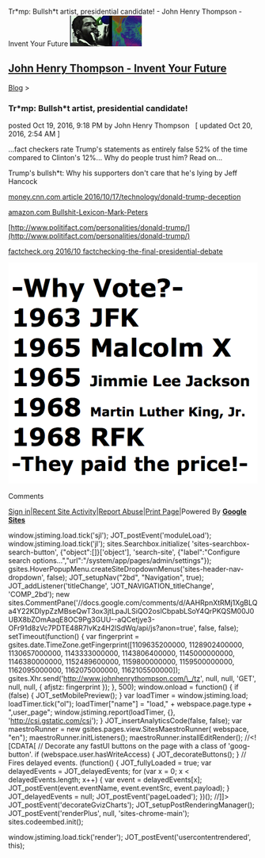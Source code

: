 Tr\*mp: Bullsh\*t artist, presidential candidate! - John Henry Thompson - Invent Your Future [![John Henry Thompson - Invent Your Future](../_/rsrc/1329567069254/config/customLogo.gif-revision=6.png)](../index.html)

[John Henry Thompson - Invent Your Future](../index.html)
---------------------------------------------------------

    

[Blog](../z-blog-1.html)‎ > ‎

### Tr\*mp: Bullsh\*t artist, presidential candidate!

posted Oct 19, 2016, 9:18 PM by John Henry Thompson   \[ updated Oct 20, 2016, 2:54 AM \]

...fact checkers rate Trump's statements as entirely false 52% of the time compared to Clinton's 12%... Why do people trust him? Read on...

  

Trump's bullsh\*t: Why his supporters don't care that he's lying by Jeff Hancock

  

[money.cnn.com article 2016/10/17/technology/donald-trump-deception](http://money.cnn.com/2016/10/17/technology/donald-trump-deception/index.html)

  

[amazon.com Bullshit-Lexicon-Mark-Peters](https://www.amazon.com/Bullshit-Lexicon-Mark-Peters/dp/1101904534/ref=sr_1_1?s=books&ie=UTF8&qid=1475877943&sr=1-1&keywords=lexicon+bullshit)

  

[http://www.politifact.com/personalities/donald-trump/](http://www.politifact.com/personalities/donald-trump/)

  

[factcheck.org 2016/10 factchecking-the-final-presidential-debate](http://www.factcheck.org/2016/10/factchecking-the-final-presidential-debate-2/)

  

[![](../_/rsrc/1476955921988/z-blog-1/abullshtartistisapresidentialcandidate/Why-Vote.png)](http://www.johnhenrythompson.com/z-blog-1/abullshtartistisapresidentialcandidate/Why-Vote.png?attredirects=0)

  

Comments

[Sign in](https://accounts.google.com/ServiceLogin?continue=http://sites.google.com/a/johnhenrythompson.com/jht/z-blog-1/abullshtartistisapresidentialcandidate&service=jotspot)|[Recent Site Activity](../system/app/pages/recentChanges.html)|[Report Abuse](http://sites.google.com/a/johnhenrythompson.com/jht/system/app/pages/reportAbuse)|[Print Page](javascript:;)|Powered By **[Google Sites](http://sites.google.com/site)**

window.jstiming.load.tick('sjl'); JOT\_postEvent('moduleLoad'); window.jstiming.load.tick('jl'); sites.Searchbox.initialize( 'sites-searchbox-search-button', {"object":\[\]}\['object'\], 'search-site', {"label":"Configure search options...","url":"/system/app/pages/admin/settings"}); gsites.HoverPopupMenu.createSiteDropdownMenus('sites-header-nav-dropdown', false); JOT\_setupNav("2bd", "Navigation", true); JOT\_addListener('titleChange', 'JOT\_NAVIGATION\_titleChange', 'COMP\_2bd'); new sites.CommentPane('//docs.google.com/comments/d/AAHRpnXtRMj1XgBLQa4Y22KDIypZzMBseQwT3ox3jtLpaJLSiQO2oslCbpabLSoY4QrPKQSM00J0UBX8bZOmAaqE8OC9Pg3GUU--aQCetjye3-OFr91d8zVc7PDTE48R7lvKz4H2lSdWq/api/js?anon=true', false, false); setTimeout(function() { var fingerprint = gsites.date.TimeZone.getFingerprint(\[1109635200000, 1128902400000, 1130657000000, 1143333000000, 1143806400000, 1145000000000, 1146380000000, 1152489600000, 1159800000000, 1159500000000, 1162095000000, 1162075000000, 1162105500000\]); gsites.Xhr.send('http://www.johnhenrythompson.com/\_/tz', null, null, 'GET', null, null, { afjstz: fingerprint }); }, 500); window.onload = function() { if (false) { JOT\_setMobilePreview(); } var loadTimer = window.jstiming.load; loadTimer.tick("ol"); loadTimer\["name"\] = "load," + webspace.page.type + ",user\_page"; window.jstiming.report(loadTimer, {}, 'http://csi.gstatic.com/csi'); } JOT\_insertAnalyticsCode(false, false); var maestroRunner = new gsites.pages.view.SitesMaestroRunner( webspace, "en"); maestroRunner.initListeners(); maestroRunner.installEditRender(); //<!\[CDATA\[ // Decorate any fastUI buttons on the page with a class of 'goog-button'. if (webspace.user.hasWriteAccess) { JOT\_decorateButtons(); } // Fires delayed events. (function() { JOT\_fullyLoaded = true; var delayedEvents = JOT\_delayedEvents; for (var x = 0; x < delayedEvents.length; x++) { var event = delayedEvents\[x\]; JOT\_postEvent(event.eventName, event.eventSrc, event.payload); } JOT\_delayedEvents = null; JOT\_postEvent('pageLoaded'); })(); //\]\]> JOT\_postEvent('decorateGvizCharts'); JOT\_setupPostRenderingManager(); JOT\_postEvent('renderPlus', null, 'sites-chrome-main'); sites.codeembed.init();

window.jstiming.load.tick('render'); JOT\_postEvent('usercontentrendered', this);